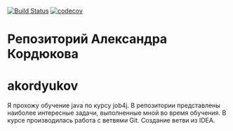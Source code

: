 ﻿[![Build Status](https://travis-ci.org/Layton85/akordyukov.svg?branch=master)](https://travis-ci.org/Layton85/akordyukov)
[![codecov](https://codecov.io/gh/Layton85/akordyukov/branch/master/graph/badge.svg)](https://codecov.io/gh/Layton85/akordyukov)

# Репозиторий Александра Кордюкова
# akordyukov
Я прохожу обучение java по курсу job4j.
В репозитории представлены наиболее интересные задачи, выполненные мной во время обучения.
В курсе производилась работа с ветвями Git.
Создание ветви из IDEA.